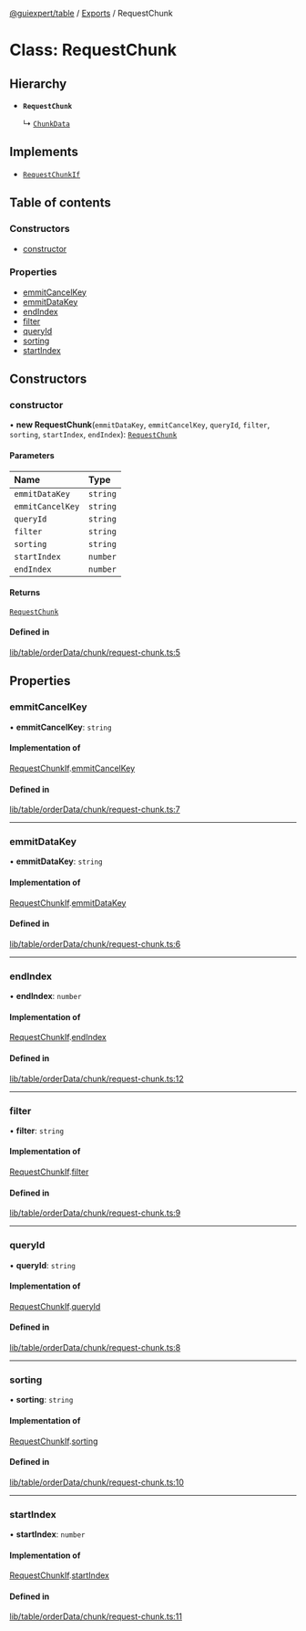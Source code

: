 [@guiexpert/table](../README.md) / [Exports](../modules.md) / RequestChunk

# Class: RequestChunk

## Hierarchy

- **`RequestChunk`**

  ↳ [`ChunkData`](ChunkData.md)

## Implements

- [`RequestChunkIf`](../interfaces/RequestChunkIf.md)

## Table of contents

### Constructors

- [constructor](RequestChunk.md#constructor)

### Properties

- [emmitCancelKey](RequestChunk.md#emmitcancelkey)
- [emmitDataKey](RequestChunk.md#emmitdatakey)
- [endIndex](RequestChunk.md#endindex)
- [filter](RequestChunk.md#filter)
- [queryId](RequestChunk.md#queryid)
- [sorting](RequestChunk.md#sorting)
- [startIndex](RequestChunk.md#startindex)

## Constructors

### constructor

• **new RequestChunk**(`emmitDataKey`, `emmitCancelKey`, `queryId`, `filter`, `sorting`, `startIndex`, `endIndex`): [`RequestChunk`](RequestChunk.md)

#### Parameters

| Name | Type |
| :------ | :------ |
| `emmitDataKey` | `string` |
| `emmitCancelKey` | `string` |
| `queryId` | `string` |
| `filter` | `string` |
| `sorting` | `string` |
| `startIndex` | `number` |
| `endIndex` | `number` |

#### Returns

[`RequestChunk`](RequestChunk.md)

#### Defined in

[lib/table/orderData/chunk/request-chunk.ts:5](https://github.com/guiexperttable/ge-table/blob/65d38fc/libs/table/src/lib/table/orderData/chunk/request-chunk.ts#L5)

## Properties

### emmitCancelKey

• **emmitCancelKey**: `string`

#### Implementation of

[RequestChunkIf](../interfaces/RequestChunkIf.md).[emmitCancelKey](../interfaces/RequestChunkIf.md#emmitcancelkey)

#### Defined in

[lib/table/orderData/chunk/request-chunk.ts:7](https://github.com/guiexperttable/ge-table/blob/65d38fc/libs/table/src/lib/table/orderData/chunk/request-chunk.ts#L7)

___

### emmitDataKey

• **emmitDataKey**: `string`

#### Implementation of

[RequestChunkIf](../interfaces/RequestChunkIf.md).[emmitDataKey](../interfaces/RequestChunkIf.md#emmitdatakey)

#### Defined in

[lib/table/orderData/chunk/request-chunk.ts:6](https://github.com/guiexperttable/ge-table/blob/65d38fc/libs/table/src/lib/table/orderData/chunk/request-chunk.ts#L6)

___

### endIndex

• **endIndex**: `number`

#### Implementation of

[RequestChunkIf](../interfaces/RequestChunkIf.md).[endIndex](../interfaces/RequestChunkIf.md#endindex)

#### Defined in

[lib/table/orderData/chunk/request-chunk.ts:12](https://github.com/guiexperttable/ge-table/blob/65d38fc/libs/table/src/lib/table/orderData/chunk/request-chunk.ts#L12)

___

### filter

• **filter**: `string`

#### Implementation of

[RequestChunkIf](../interfaces/RequestChunkIf.md).[filter](../interfaces/RequestChunkIf.md#filter)

#### Defined in

[lib/table/orderData/chunk/request-chunk.ts:9](https://github.com/guiexperttable/ge-table/blob/65d38fc/libs/table/src/lib/table/orderData/chunk/request-chunk.ts#L9)

___

### queryId

• **queryId**: `string`

#### Implementation of

[RequestChunkIf](../interfaces/RequestChunkIf.md).[queryId](../interfaces/RequestChunkIf.md#queryid)

#### Defined in

[lib/table/orderData/chunk/request-chunk.ts:8](https://github.com/guiexperttable/ge-table/blob/65d38fc/libs/table/src/lib/table/orderData/chunk/request-chunk.ts#L8)

___

### sorting

• **sorting**: `string`

#### Implementation of

[RequestChunkIf](../interfaces/RequestChunkIf.md).[sorting](../interfaces/RequestChunkIf.md#sorting)

#### Defined in

[lib/table/orderData/chunk/request-chunk.ts:10](https://github.com/guiexperttable/ge-table/blob/65d38fc/libs/table/src/lib/table/orderData/chunk/request-chunk.ts#L10)

___

### startIndex

• **startIndex**: `number`

#### Implementation of

[RequestChunkIf](../interfaces/RequestChunkIf.md).[startIndex](../interfaces/RequestChunkIf.md#startindex)

#### Defined in

[lib/table/orderData/chunk/request-chunk.ts:11](https://github.com/guiexperttable/ge-table/blob/65d38fc/libs/table/src/lib/table/orderData/chunk/request-chunk.ts#L11)
